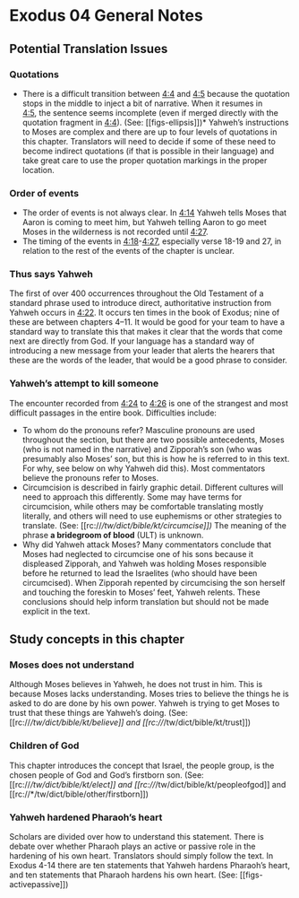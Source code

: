 # Exodus 04 General Notes

## Potential Translation Issues

### Quotations

* There is a difficult transition between [4:4](../04/04.md) and [4:5](../04/05.md) because the quotation stops in the middle to inject a bit of narrative. When it resumes in [4:5](../04/05.md), the sentence seems incomplete (even if merged directly with the quotation fragment in [4:4](../04/04.md)). (See: [[figs-ellipsis]])* Yahweh’s instructions to Moses are complex and there are up to four levels of quotations in this chapter. Translators will need to decide if some of these need to become indirect quotations (if that is possible in their language) and take great care to use the proper quotation markings in the proper location.

### Order of events

* The order of events is not always clear. In [4:14](../04/14.md) Yahweh tells Moses that Aaron is coming to meet him, but Yahweh telling Aaron to go meet Moses in the wilderness is not recorded until [4:27](../04/27.md).
* The timing of the events in [4:18](../18/.md)\-[4:27](../04/23.md), especially verse 18-19 and 27, in relation to the rest of the events of the chapter is unclear.

### Thus says Yahweh

The first of over 400 occurrences throughout the Old Testament of a standard phrase used to introduce direct, authoritative instruction from Yahweh occurs in [4:22](../04/22.md). It occurs ten times in the book of Exodus; nine of these are between chapters 4–11. It would be good for your team to have a standard way to translate this that makes it clear that the words that come next are directly from God. If your language has a standard way of introducing a new message from your leader that alerts the hearers that these are the words of the leader, that would be a good phrase to consider.

### Yahweh’s attempt to kill someone

The encounter recorded from [4:24](../04/24.md) to [4:26](../04/26.md) is one of the strangest and most difficult passages in the entire book. Difficulties include:

* To whom do the pronouns refer? Masculine pronouns are used throughout the section, but there are two possible antecedents, Moses (who is not named in the narrative) and Zipporah’s son (who was presumably also Moses’ son, but this is how he is referred to in this text. For why, see below on why Yahweh did this). Most commentators believe the pronouns refer to Moses.
* Circumcision is described in fairly graphic detail. Different cultures will need to approach this differently. Some may have terms for circumcision, while others may be comfortable translating mostly literally, and others will need to use euphemisms or other strategies to translate. (See: [[rc://*/tw/dict/bible/kt/circumcise]])* The meaning of the phrase **a bridegroom of blood** (ULT) is unknown.
* Why did Yahweh attack Moses? Many commentators conclude that Moses had neglected to circumcise one of his sons because it displeased Zipporah, and Yahweh was holding Moses responsible before he returned to lead the Israelites (who should have been circumcised). When Zipporah repented by circumcising the son herself and touching the foreskin to Moses’ feet, Yahweh relents. These conclusions should help inform translation but should not be made explicit in the text.

## Study concepts in this chapter

### Moses does not understand

Although Moses believes in Yahweh, he does not trust in him. This is because Moses lacks understanding. Moses tries to believe the things he is asked to do are done by his own power. Yahweh is trying to get Moses to trust that these things are Yahweh’s doing. (See: [[rc://*/tw/dict/bible/kt/believe]] and [[rc://*/tw/dict/bible/kt/trust]])

### Children of God

This chapter introduces the concept that Israel, the people group, is the chosen people of God and God’s firstborn son. (See: [[rc://*/tw/dict/bible/kt/elect]] and [[rc://*/tw/dict/bible/kt/peopleofgod]] and [[rc://*/tw/dict/bible/other/firstborn]])

### Yahweh hardened Pharaoh’s heart

Scholars are divided over how to understand this statement. There is debate over whether Pharaoh plays an active or passive role in the hardening of his own heart. Translators should simply follow the text. In Exodus 4-14 there are ten statements that Yahweh hardens Pharaoh’s heart, and ten statements that Pharaoh hardens his own heart. (See: [[figs-activepassive]])